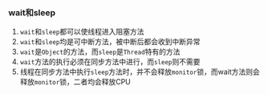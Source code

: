### wait和sleep
1. ``wait``和``sleep``都可以使线程进入阻塞方法
2. ``wait``和``sleep``均是可中断方法，被中断后都会收到中断异常
3. ``wait``是``Object``的方法，而``sleep``是``Thread``特有的方法
4. ``wait``方法的执行必须在同步方法中进行，而``sleep``则不需要
5. 线程在同步方法中执行``sleep``方法时，并不会释放``monitor``锁，而wait方法则会释放``monitor``锁，二者均会释放CPU

